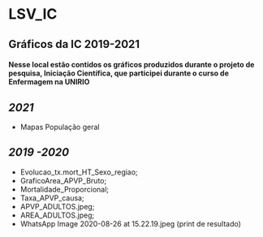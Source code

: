 # **LSV_IC**

## Gráficos da IC 2019-2021   
#### Nesse local estão contidos os gráficos produzidos durante o projeto de pesquisa, Iniciação Científica, que participei durante o curso de Enfermagem na UNIRIO

## *2021* 
 - Mapas População geral

## *2019 -2020*
- Evolucao_tx.mort_HT_Sexo_regiao; 
- GraficoArea_APVP_Bruto;
- Mortalidade_Proporcional;
- Taxa_APVP_causa;
- APVP_ADULTOS.jpeg;
- AREA_ADULTOS.jpeg;
- WhatsApp Image 2020-08-26 at 15.22.19.jpeg (print de resultado)
